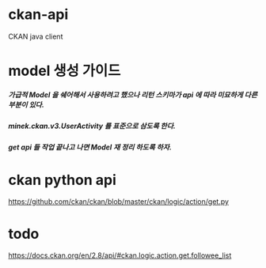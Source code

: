 # ckan-api
CKAN java client

# model 생성 가이드
##### 가급적 Model 을 쉐어해서 사용하려고 했으나 리턴 스키마가 api 에 따라 미묘하게 다른 부분이 있다. 
##### minek.ckan.v3.UserActivity 를 표준으로 삼도록 한다.
##### get api 들 작업 끝나고 나면 Model 재 정리 하도록 하자.

# ckan python api
https://github.com/ckan/ckan/blob/master/ckan/logic/action/get.py

# todo
https://docs.ckan.org/en/2.8/api/#ckan.logic.action.get.followee_list